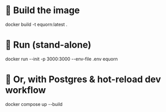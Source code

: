 # 🔨 Build the image
docker build -t equorn:latest .

# 🚀 Run (stand-alone)
docker run --init -p 3000:3000 --env-file .env equorn

# 🐳 Or, with Postgres & hot-reload dev workflow
docker compose up --build
